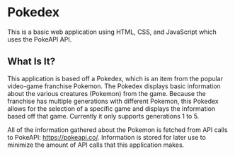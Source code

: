 # Pokedex
This is a basic web application using HTML, CSS, and JavaScript which uses the PokeAPI API.
## What Is It?
This application is based off a Pokedex, which is an item from the popular video-game franchise Pokemon. 
The Pokedex displays basic information about the various creatures (Pokemon) from the game. 
Because the franchise has multiple generations with different Pokemon, this Pokedex allows for the selection of a specific game and displays the information based off that game. 
Currently it only supports generations 1 to 5.

All of the information gathered about the Pokemon is fetched from API calls to PokeAPI: https://pokeapi.co/. Information is stored for later use to minimize the amount of API calls that this application makes.
